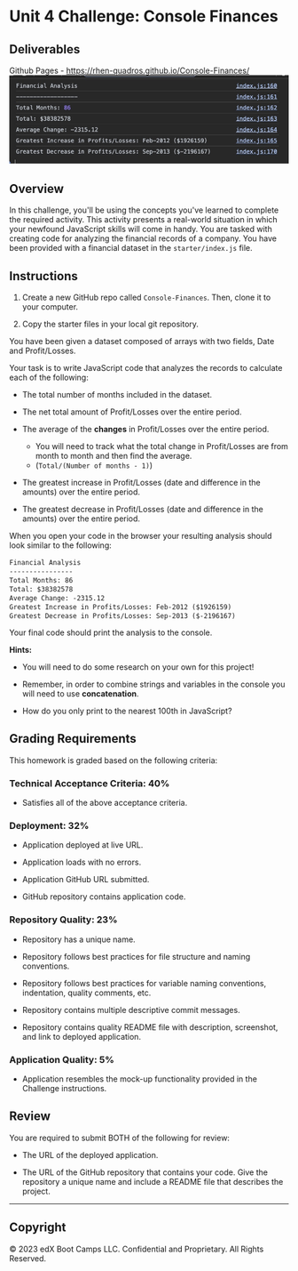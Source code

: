 # Unit 4 Challenge: Console Finances

## Deliverables

Github Pages - https://rhen-quadros.github.io/Console-Finances/
![Console Log](/console-log.jpg)

## Overview

In this challenge, you'll be using the concepts you've learned to complete the required activity. This activity presents a real-world situation in which your newfound JavaScript skills will come in handy. You are tasked with creating code for analyzing the financial records of a company. You have been provided with a financial dataset in the `starter/index.js` file.

## Instructions

1. Create a new GitHub repo called `Console-Finances`. Then, clone it to your computer.

2. Copy the starter files in your local git repository.

You have been given a dataset composed of arrays with two fields, Date and Profit/Losses.

Your task is to write JavaScript code that analyzes the records to calculate each of the following:

- The total number of months included in the dataset.

- The net total amount of Profit/Losses over the entire period.

- The average of the **changes** in Profit/Losses over the entire period.

  - You will need to track what the total change in Profit/Losses are from month to month and then find the average.
  - (`Total/(Number of months - 1)`)

- The greatest increase in Profit/Losses (date and difference in the amounts) over the entire period.

- The greatest decrease in Profit/Losses (date and difference in the amounts) over the entire period.

When you open your code in the browser your resulting analysis should look similar to the following:

```text
Financial Analysis
----------------
Total Months: 86
Total: $38382578
Average Change: -2315.12
Greatest Increase in Profits/Losses: Feb-2012 ($1926159)
Greatest Decrease in Profits/Losses: Sep-2013 ($-2196167)
```

Your final code should print the analysis to the console.

**Hints:**

- You will need to do some research on your own for this project!

- Remember, in order to combine strings and variables in the console you will need to use **concatenation**.

- How do you only print to the nearest 100th in JavaScript?

## Grading Requirements

This homework is graded based on the following criteria:

### Technical Acceptance Criteria: 40%

- Satisfies all of the above acceptance criteria.

### Deployment: 32%

- Application deployed at live URL.

- Application loads with no errors.

- Application GitHub URL submitted.

- GitHub repository contains application code.

### Repository Quality: 23%

- Repository has a unique name.

- Repository follows best practices for file structure and naming conventions.

- Repository follows best practices for variable naming conventions, indentation, quality comments, etc.

- Repository contains multiple descriptive commit messages.

- Repository contains quality README file with description, screenshot, and link to deployed application.

### Application Quality: 5%

- Application resembles the mock-up functionality provided in the Challenge instructions.

## Review

You are required to submit BOTH of the following for review:

- The URL of the deployed application.

- The URL of the GitHub repository that contains your code. Give the repository a unique name and include a README file that describes the project.

---

## Copyright

© 2023 edX Boot Camps LLC. Confidential and Proprietary. All Rights Reserved.
